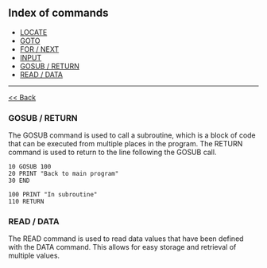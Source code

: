 ## Index of commands

- [LOCATE](./locate.md)
- [GOTO](./goto.md)
- [FOR / NEXT](#for--next)
- [INPUT](#input)
- [GOSUB / RETURN](#gosub--return)
- [READ / DATA](#read--data)

---

[<< Back](../README.md)




### GOSUB / RETURN
The GOSUB command is used to call a subroutine, which is a block of code that can be executed from multiple places in the program. The RETURN command is used to return to the line following the GOSUB call.

```basic
10 GOSUB 100
20 PRINT "Back to main program"
30 END

100 PRINT "In subroutine"
110 RETURN

```
### READ / DATA
The READ command is used to read data values that have been defined with the DATA command. This allows for easy storage and retrieval of multiple values.